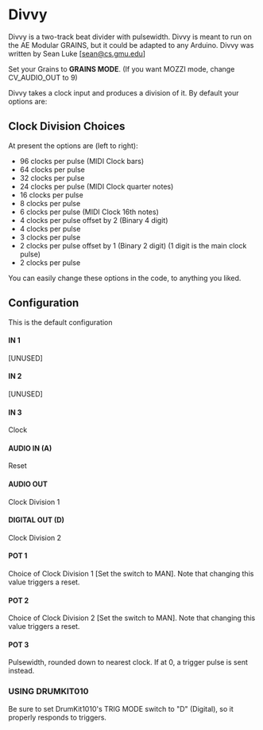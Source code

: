 # Divvy

Divvy is a two-track beat divider with pulsewidth. Divvy is meant to run on the AE Modular GRAINS, but it could be adapted to any Arduino.  Divvy was written by Sean Luke [sean@cs.gmu.edu]

Set your Grains to **GRAINS MODE**.  (If you want MOZZI mode, change CV_AUDIO_OUT to 9)

Divvy takes a clock input and produces a division of it.  By default your options are:

## Clock Division Choices

At present the options are (left to right):

- 96 clocks per pulse		     (MIDI Clock bars)
- 64 clocks per pulse
- 32 clocks per pulse
- 24 clocks per pulse		     (MIDI Clock quarter notes)
- 16 clocks per pulse
- 8 clocks per pulse
- 6 clocks per pulse		     (MIDI Clock 16th notes)
- 4 clocks per pulse offset by 2 (Binary 4 digit)
- 4 clocks per pulse
- 3 clocks per pulse
- 2 clocks per pulse offset by 1 (Binary 2 digit)  (1 digit is the main clock pulse)
- 2 clocks per pulse

You can easily change these options in the code, to anything you liked.

## Configuration
This is the default configuration

#### IN 1
[UNUSED]
#### IN 2
[UNUSED]
#### IN 3
Clock
#### AUDIO IN (A)
Reset
#### AUDIO OUT
Clock Division 1
#### DIGITAL OUT (D) 
Clock Division 2
#### POT 1
Choice of Clock Division 1   [Set the switch to MAN].  Note that changing this value triggers a reset.
#### POT 2
Choice of Clock Division 2   [Set the switch to MAN].  Note that changing this value triggers a reset.
#### POT 3
Pulsewidth, rounded down to nearest clock.  If at 0, a trigger pulse is sent instead.


### USING DRUMKIT010
Be sure to set DrumKit1010's TRIG MODE switch to "D" (Digital), so it properly responds to triggers.

